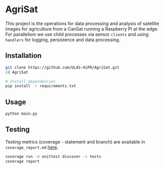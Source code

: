 # AgriSat

This project is the operations for data processing and analysis of satellite images for agriculture from a CanSat running a Raspberry Pi at the edge. For parallelism we use child processes via sensor `clients` and using `handlers` for logging, persistence and data processing.

## Installation

```bash
git clone https://github.com/ULAS-HiPR/AgriSat.git
cd AgriSat

# Install dependencies
pip install -r requirements.txt
```

## Usage

```bash
python main.py
```

## Testing

Testing metrics (coverage - statement and branch) are available in `coverage_report.md` [here](coverage_report.md).

```bash
coverage run -m unittest discover -s tests
coverage report
```
